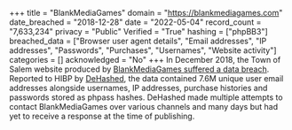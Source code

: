 +++
title = "BlankMediaGames"
domain = "https://blankmediagames.com"
date_breached = "2018-12-28"
date = "2022-05-04"
record_count = "7,633,234"
privacy = "Public"
Verified = "True"
hashing = ["phpBB3"]
breached_data = ["Browser user agent details", "Email addresses", "IP addresses", "Passwords", "Purchases", "Usernames", "Website activity"]
categories = []
acknowledged = "No"
+++
In December 2018, the Town of Salem website produced by <a href="https://blog.dehashed.com/town-of-salem-blankmediagames-hacked/" target="_blank" rel="noopener">BlankMediaGames suffered a data breach</a>. Reported to HIBP by <a href="https://dehashed.com/" target="_blank" rel="noopener">DeHashed</a>, the data contained 7.6M unique user email addresses alongside usernames, IP addresses, purchase histories and passwords stored as phpass hashes. DeHashed made multiple attempts to contact BlankMediaGames over various channels and many days but had yet to receive a response at the time of publishing.
